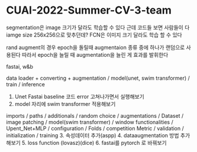 # CUAI-2022-Summer-CV-3-team
segmentation은 image 크기가 달라도 학습할 수 있다
근데 코드들 보면 사람들이 다 iamge size 256x256으로 맞추던데?
FCN은 이미지 크기 달라도 학습 할 수 있다

rand augment의 경우 epoch을 돌릴때 augmentaion 종류 중에 하나가 랜덤으로 사용된다
따라서 epoch을 늘릴 때 augmentation을 늘린 게 효과를 발휘한다

fastai, w&b





data loader + converting + augmentation / model(unet, swim transformer) / train / inference


1. Unet Fastai baseline 코드 error 고쳐나가면서 실행해보기
2. model 자리에 swim transformer 적용해보기
<Swim Transformer>
imports / paths / additionals / random choice / augmentations / Dataset / image patching / model(swim transformer) / window functionalities / Upent_Net+MLP / configuration / Folds  / competition Metric  / validation / initialization / training
3. 속성데이터 추가(aspp)
4. dataaugmentation 방법 추가해보기
5. loss function (lovasz)(dice) 
6. fastai를 pytorch 로 바꿔보기
